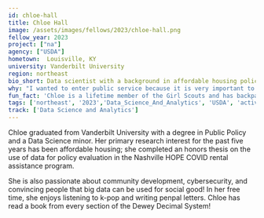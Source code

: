 ```yaml
---
id: chloe-hall
title: Chloe Hall
image: /assets/images/fellows/2023/chloe-hall.png
fellow_year: 2023
project: ["na"]
agency: ["USDA"]
hometown:  Louisville, KY
university: Vanderbilt University
region: northeast
bio_short: Data scientist with a background in affordable housing policy
why: "I wanted to enter public service because it is very important to me that the work I do each day contributes to bettering the world. Especially with data work, it can be easy to feel disconnected from the impact of your work. USDC gives me a chance to use my passion for data for long-lasting public good."
fun_fact: 'Chloe is a lifetime member of the Girl Scouts and has backpacked over 150 miles of the Appalachian Trail!'
tags: ['northeast', '2023','Data_Science_And_Analytics', 'USDA', 'active']
track: ['Data Science and Analytics']
---
```


Chloe graduated from Vanderbilt University with a degree in Public Policy and a Data Science minor. Her primary research interest for the past five years has been affordable housing; she completed an honors thesis on the use of data for policy evaluation in the Nashville HOPE COVID rental assistance program. 

She is also passionate about community development, cybersecurity, and convincing people that big data can be used for social good! In her free time, she enjoys listening to k-pop and writing penpal letters. Chloe has read a book from every section of the Dewey Decimal System!
